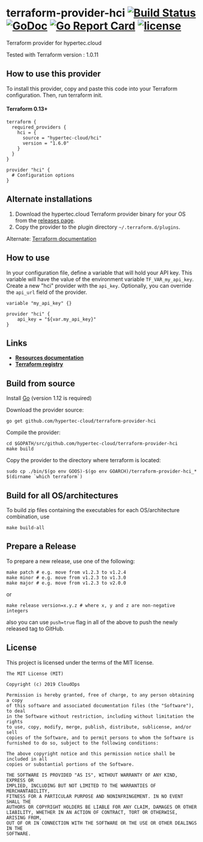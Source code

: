 # terraform-provider-hci [![Build Status](https://github.com/hypertec-cloud/terraform-provider-hci/workflows/build/badge.svg)](https://github.com/hypertec-cloud/terraform-provider-hci/actions) [![GoDoc](https://godoc.org/github.com/hypertec-cloud/terraform-provider-hci?status.svg)](https://godoc.org/github.com/hypertec-cloud/terraform-provider-hci) [![Go Report Card](https://goreportcard.com/badge/github.com/hypertec-cloud/terraform-provider-hci)](https://goreportcard.com/report/github.com/hypertec-cloud/terraform-provider-hci) [![license](https://img.shields.io/github/license/hypertec-cloud/terraform-provider-hci)](https://github.com/hypertec-cloud/terraform-provider-hci/blob/master/LICENSE)


Terraform provider for hypertec.cloud

Tested with Terraform version : 1.0.11


## How to use this provider

To install this provider, copy and paste this code into your Terraform configuration. Then, run terraform init.

#### Terraform 0.13+
```
terraform {
  required_providers {
    hci = {
      source = "hypertec-cloud/hci"
      version = "1.6.0"
    }
  }
}

provider "hci" {
  # Configuration options
}
```
## Alternate installations

1. Download the hypertec.cloud Terraform provider binary for your OS from the [releases page](https://github.com/hypertec-cloud/terraform-provider-hci/releases).
2. Copy the provider to the plugin directory `~/.terraform.d/plugins`.

Alternate: [Terraform documentation](https://www.terraform.io/docs/plugins/basics.html)

## How to use

In your configuration file, define a variable that will hold your API key. This variable will have the value of the environment variable `TF_VAR_my_api_key`. Create a new "hci" provider with the `api_key`. Optionally, you can override the `api_url` field of the provider.

```hcl
variable "my_api_key" {}

provider "hci" {
    api_key = "${var.my_api_key}"
}
```

## Links

- [**Resources documentation**](https://github.com/hypertec-cloud/terraform-provider-hci/tree/master/docs/resources)
- [**Terraform registry**](https://registry.terraform.io/providers/hypertec-cloud/hci/latest)
## Build from source

Install [Go](https://golang.org/doc/install) (version 1.12 is required)

Download the provider source:

```Shell
go get github.com/hypertec-cloud/terraform-provider-hci
```

Compile the provider:

```Shell
cd $GOPATH/src/github.com/hypertec-cloud/terraform-provider-hci
make build
```

Copy the provider to the directory where terraform is located:

```Shell
sudo cp ./bin/$(go env GOOS)-$(go env GOARCH)/terraform-provider-hci_* $(dirname `which terraform`)
```

## Build for all OS/architectures

To build zip files containing the executables for each OS/architecture combination, use

```Shell
make build-all
```

## Prepare a Release

To prepare a new release, use one of the following:

```shell
make patch # e.g. move from v1.2.3 to v1.2.4
make minor # e.g. move from v1.2.3 to v1.3.0
make major # e.g. move from v1.2.3 to v2.0.0
```

or

```shell
make release version=x.y.z # where x, y and z are non-negative integers
```

also you can use `push=true` flag in all of the above to push the newly released tag to GitHub.

## License

This project is licensed under the terms of the MIT license.

```text
The MIT License (MIT)

Copyright (c) 2019 CloudOps

Permission is hereby granted, free of charge, to any person obtaining a copy
of this software and associated documentation files (the "Software"), to deal
in the Software without restriction, including without limitation the rights
to use, copy, modify, merge, publish, distribute, sublicense, and/or sell
copies of the Software, and to permit persons to whom the Software is
furnished to do so, subject to the following conditions:

The above copyright notice and this permission notice shall be included in all
copies or substantial portions of the Software.

THE SOFTWARE IS PROVIDED "AS IS", WITHOUT WARRANTY OF ANY KIND, EXPRESS OR
IMPLIED, INCLUDING BUT NOT LIMITED TO THE WARRANTIES OF MERCHANTABILITY,
FITNESS FOR A PARTICULAR PURPOSE AND NONINFRINGEMENT. IN NO EVENT SHALL THE
AUTHORS OR COPYRIGHT HOLDERS BE LIABLE FOR ANY CLAIM, DAMAGES OR OTHER
LIABILITY, WHETHER IN AN ACTION OF CONTRACT, TORT OR OTHERWISE, ARISING FROM,
OUT OF OR IN CONNECTION WITH THE SOFTWARE OR THE USE OR OTHER DEALINGS IN THE
SOFTWARE.
```
